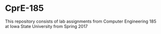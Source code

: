 # CprE-185
This repository consists of lab assignments from Computer Engineering 185 at Iowa State University from Spring 2017
